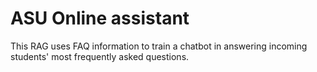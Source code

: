 # ASU Online assistant

This RAG uses FAQ information to train a chatbot in answering incoming students' most frequently asked questions.
